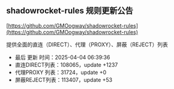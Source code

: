 ## shadowrocket-rules 规则更新公告

[https://github.com/GMOogway/shadowrocket-rules](https://github.com/GMOogway/shadowrocket-rules)

提供全面的直连（DIRECT）、代理（PROXY）、屏蔽（REJECT）列表
- 最后 更新 时间：2025-04-04 06:39:36
- 直连DIRECT列表：108065，update +1237
- 代理PROXY 列表：31724，update +0
- 屏蔽REJECT列表：113407，update +53